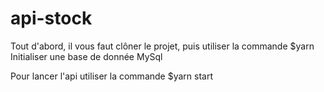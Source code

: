 # api-stock

Tout d'abord, il vous faut clôner le projet, puis utiliser la commande $yarn
Initialiser une base de donnée MySql

Pour lancer l'api utiliser la commande $yarn start
